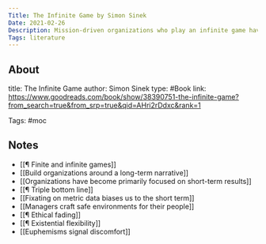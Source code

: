 ```yaml
---
Title: The Infinite Game by Simon Sinek
Date: 2021-02-26
Description: Mission-driven organizations who play an infinite game have a long-term advantage over those focused on short-term outcomes.
Tags: literature
---
```


## About
title: The Infinite Game
author: Simon Sinek
type: #Book 
link: https://www.goodreads.com/book/show/38390751-the-infinite-game?from_search=true&from_srp=true&qid=AHri2rDdxc&rank=1

Tags: #moc 

## Notes
- [[¶ Finite and infinite games]]
- [[Build organizations around a long-term narrative]]
- [[Organizations have become primarily focused on short-term results]]
- [[¶ Triple bottom line]]
- [[Fixating on metric data biases us to the short term]]
- [[Managers craft safe environments for their people]]
- [[¶ Ethical fading]]
- [[¶ Existential flexibility]]
- [[Euphemisms signal discomfort]]


